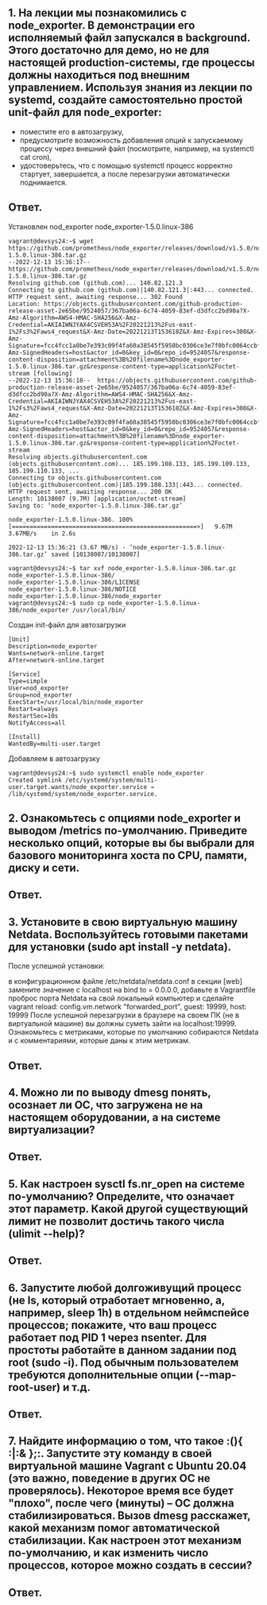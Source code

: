 ## 1. На лекции мы познакомились с node_exporter. В демонстрации его исполняемый файл запускался в background. Этого достаточно для демо, но не для настоящей production-системы, где процессы должны находиться под внешним управлением. Используя знания из лекции по systemd, создайте самостоятельно простой unit-файл для node_exporter:
    
   - поместите его в автозагрузку,
   - предусмотрите возможность добавления опций к запускаемому процессу через внешний файл (посмотрите, например, на systemctl cat cron),
   - удостоверьтесь, что с помощью systemctl процесс корректно стартует, завершается, а после перезагрузки автоматически поднимается.

## Ответ.
Установлен nod_exporter node_exporter-1.5.0.linux-386

    vagrant@devsys24:~$ wget https://github.com/prometheus/node_exporter/releases/download/v1.5.0/node_exporter-1.5.0.linux-386.tar.gz
    --2022-12-13 15:36:17--  https://github.com/prometheus/node_exporter/releases/download/v1.5.0/node_exporter-1.5.0.linux-386.tar.gz
    Resolving github.com (github.com)... 140.82.121.3
    Connecting to github.com (github.com)|140.82.121.3|:443... connected.
    HTTP request sent, awaiting response... 302 Found
    Location: https://objects.githubusercontent.com/github-production-release-asset-2e65be/9524057/367ba06a-6c74-4059-83ef-d3dfcc2bd90a?X-Amz-Algorithm=AWS4-HMAC-SHA256&X-Amz-Credential=AKIAIWNJYAX4CSVEH53A%2F20221213%2Fus-east-1%2Fs3%2Faws4_request&X-Amz-Date=20221213T153618Z&X-Amz-Expires=300&X-Amz-Signature=fcc4fcc1a0be7e393c09f4fa60a38545f5950bc0306ce3e7f0bfc0064ccbf4e5&X-Amz-SignedHeaders=host&actor_id=0&key_id=0&repo_id=9524057&response-content-disposition=attachment%3B%20filename%3Dnode_exporter-1.5.0.linux-386.tar.gz&response-content-type=application%2Foctet-stream [following]
    --2022-12-13 15:36:18--  https://objects.githubusercontent.com/github-production-release-asset-2e65be/9524057/367ba06a-6c74-4059-83ef-d3dfcc2bd90a?X-Amz-Algorithm=AWS4-HMAC-SHA256&X-Amz-Credential=AKIAIWNJYAX4CSVEH53A%2F20221213%2Fus-east-1%2Fs3%2Faws4_request&X-Amz-Date=20221213T153618Z&X-Amz-Expires=300&X-Amz-Signature=fcc4fcc1a0be7e393c09f4fa60a38545f5950bc0306ce3e7f0bfc0064ccbf4e5&X-Amz-SignedHeaders=host&actor_id=0&key_id=0&repo_id=9524057&response-content-disposition=attachment%3B%20filename%3Dnode_exporter-1.5.0.linux-386.tar.gz&response-content-type=application%2Foctet-stream
    Resolving objects.githubusercontent.com (objects.githubusercontent.com)... 185.199.108.133, 185.199.109.133, 185.199.110.133, ...
    Connecting to objects.githubusercontent.com (objects.githubusercontent.com)|185.199.108.133|:443... connected.
    HTTP request sent, awaiting response... 200 OK
    Length: 10138007 (9.7M) [application/octet-stream]
    Saving to: ‘node_exporter-1.5.0.linux-386.tar.gz’
    
    node_exporter-1.5.0.linux-386. 100%[====================================================>]   9.67M  3.67MB/s    in 2.6s    
    
    2022-12-13 15:36:21 (3.67 MB/s) - ‘node_exporter-1.5.0.linux-386.tar.gz’ saved [10138007/10138007]
    
    vagrant@devsys24:~$ tar xvf node_exporter-1.5.0.linux-386.tar.gz 
    node_exporter-1.5.0.linux-386/
    node_exporter-1.5.0.linux-386/LICENSE
    node_exporter-1.5.0.linux-386/NOTICE
    node_exporter-1.5.0.linux-386/node_exporter
    vagrant@devsys24:~$ sudo cp node_exporter-1.5.0.linux-386/node_exporter /usr/local/bin/
 Создан init-файл для автозагрузки

    [Unit]
    Description=node_exporter
    Wants=network-online.target
    After=network-online.target 
    
    [Service]
    Type=simple
    User=nod_exporter
    Group=nod_exporter
    ExecStart=/usr/local/bin/node_exporter
    Restart=always
    RestartSec=10s
    NotifyAccess=all 
    
    [Install]
    WantedBy=multi-user.target
Добавляем в автозагрузку
    
    vagrant@devsys24:~$ sudo systemctl enable node_exporter
    Created symlink /etc/systemd/system/multi-user.target.wants/node_exporter.service → /lib/systemd/system/node_exporter.service.



## 2. Ознакомьтесь с опциями node_exporter и выводом /metrics по-умолчанию. Приведите несколько опций, которые вы бы выбрали для базового мониторинга хоста по CPU, памяти, диску и сети.
## Ответ.

## 3. Установите в свою виртуальную машину Netdata. Воспользуйтесь готовыми пакетами для установки (sudo apt install -y netdata).

После успешной установки:

в конфигурационном файле /etc/netdata/netdata.conf в секции [web] замените значение с localhost на bind to = 0.0.0.0,
добавьте в Vagrantfile проброс порта Netdata на свой локальный компьютер и сделайте vagrant reload:
config.vm.network "forwarded_port", guest: 19999, host: 19999
После успешной перезагрузки в браузере на своем ПК (не в виртуальной машине) вы должны суметь зайти на localhost:19999. Ознакомьтесь с метриками, которые по умолчанию собираются Netdata и с комментариями, которые даны к этим метрикам.
## Ответ.

## 4. Можно ли по выводу dmesg понять, осознает ли ОС, что загружена не на настоящем оборудовании, а на системе виртуализации?
## Ответ.

## 5. Как настроен sysctl fs.nr_open на системе по-умолчанию? Определите, что означает этот параметр. Какой другой существующий лимит не позволит достичь такого числа (ulimit --help)?
## Ответ.

## 6. Запустите любой долгоживущий процесс (не ls, который отработает мгновенно, а, например, sleep 1h) в отдельном неймспейсе процессов; покажите, что ваш процесс работает под PID 1 через nsenter. Для простоты работайте в данном задании под root (sudo -i). Под обычным пользователем требуются дополнительные опции (--map-root-user) и т.д.
## Ответ.

## 7. Найдите информацию о том, что такое :(){ :|:& };:. Запустите эту команду в своей виртуальной машине Vagrant с Ubuntu 20.04 (это важно, поведение в других ОС не проверялось). Некоторое время все будет "плохо", после чего (минуты) – ОС должна стабилизироваться. Вызов dmesg расскажет, какой механизм помог автоматической стабилизации. Как настроен этот механизм по-умолчанию, и как изменить число процессов, которое можно создать в сессии?
## Ответ.
